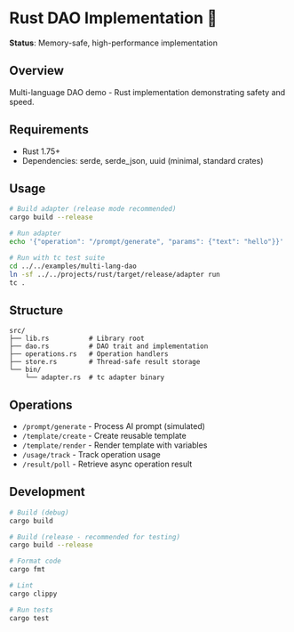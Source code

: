 # Rust DAO Implementation 🦀

**Status**: Memory-safe, high-performance implementation

## Overview

Multi-language DAO demo - Rust implementation demonstrating safety and speed.

## Requirements

- Rust 1.75+
- Dependencies: serde, serde_json, uuid (minimal, standard crates)

## Usage

```bash
# Build adapter (release mode recommended)
cargo build --release

# Run adapter
echo '{"operation": "/prompt/generate", "params": {"text": "hello"}}' | ./target/release/adapter

# Run with tc test suite
cd ../../examples/multi-lang-dao
ln -sf ../../projects/rust/target/release/adapter run
tc .
```

## Structure

```
src/
├── lib.rs          # Library root
├── dao.rs          # DAO trait and implementation
├── operations.rs   # Operation handlers
├── store.rs        # Thread-safe result storage
└── bin/
    └── adapter.rs  # tc adapter binary
```

## Operations

- `/prompt/generate` - Process AI prompt (simulated)
- `/template/create` - Create reusable template
- `/template/render` - Render template with variables
- `/usage/track` - Track operation usage
- `/result/poll` - Retrieve async operation result

## Development

```bash
# Build (debug)
cargo build

# Build (release - recommended for testing)
cargo build --release

# Format code
cargo fmt

# Lint
cargo clippy

# Run tests
cargo test
```
